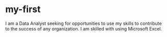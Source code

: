 # my-first
I am a Data Analyst seeking for opportunities to use my skills to contribute to the success of any organization. I am skilled with using Microsoft Excel.